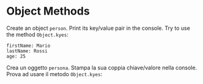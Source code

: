 # Object Methods

Create an object `person`. Print its key/value pair in the console. Try to use the method `Object.kyes`:

```
firstName: Mario
lastName: Rossi
age: 25
```

Crea un oggetto `persona`. Stampa la sua coppia chiave/valore nella console. Prova ad usare il metodo `Object.kyes`:
